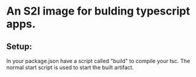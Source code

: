 # An S2I image for bulding typescript apps.

## Setup:
In your package.json have a script called "build" to compile your tsc.
The normal start script is used to start the built artifact.